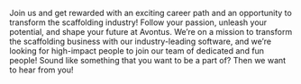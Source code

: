 Join us and get rewarded with an exciting career path and an opportunity to transform the scaffolding industry!
Follow your passion, unleash your potential, and shape your future at Avontus.
We’re on a mission to transform the scaffolding business with our industry-leading software, and we’re looking for high-impact people to join our team of dedicated and fun people! 
Sound like something that you want to be a part of? 
Then we want to hear from you!

